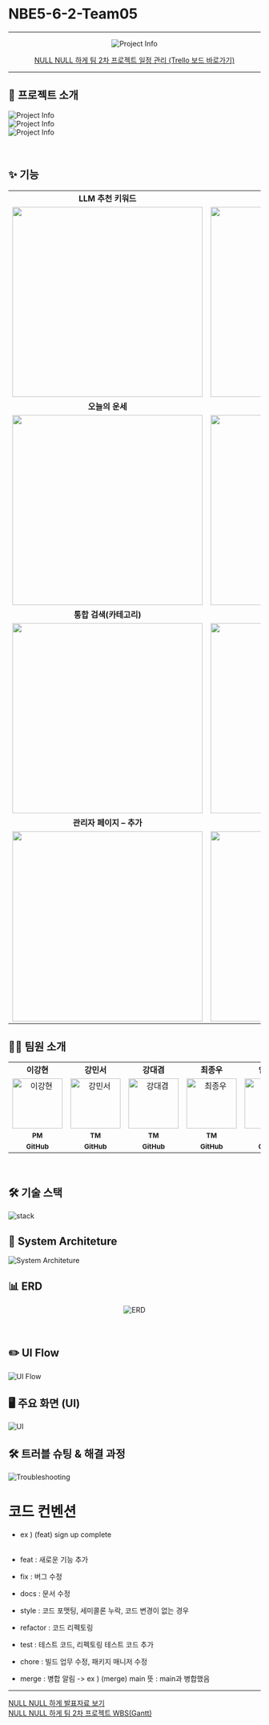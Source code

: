# NBE5-6-2-Team05

<hr/>

<div align="center">
  <img src="readmeresource/project_info.png" alt="Project Info" style="max-width: 100%; height: auto;">

[NULL NULL 하게 팀 2차 프로젝트 일정 관리 (Trello 보드 바로가기)](https://trello.com/invite/b/6811b337d5d7ce2d450d478c/ATTIeca7861455dcaf3f28360d213a4a04c45ADC8408/nbe5-6-2-null-null-하게)<br>
</div>

---

## 📌 프로젝트 소개

<img src="readmeresource/moodlink_des1.png" alt="Project Info" style="max-width: 100%; height: auto;"> <br>
<img src="readmeresource/moodlink_des2.png" alt="Project Info" style="max-width: 100%; height: auto;"> <br>
<img src="readmeresource/moodlink_des3.png" alt="Project Info" style="max-width: 100%; height: auto;">


<br/>

##  ✨ 기능
<table>
  <tr>
    <td align="center"><b>LLM 추천 키워드</b></td>
    <td align="center"><b>추천 결과</b></td>
  </tr>
  <tr>
    <td align="center">
      <img src="readmeresource/llm_recommend.gif" width="380"/>
    </td>
    <td align="center">
      <img src="readmeresource/recommend_result.gif" width="380"/>
    </td>
  </tr>

  <tr>
    <td align="center"><b>오늘의 운세</b></td>
    <td align="center"><b>통합 검색(전체)</b></td>
  </tr>
  <tr>
    <td align="center">
      <img src="readmeresource/fortune.gif" width="380"/>
    </td>
    <td align="center">
      <img src="readmeresource/main_all_search.gif" width="380"/>
    </td>
  </tr>

  <tr>
    <td align="center"><b>통합 검색(카테고리)</b></td>
    <td align="center"><b>마이페이지</b></td>
  </tr>
  <tr>
    <td align="center">
      <img src="readmeresource/main_search.gif" width="380"/>
    </td>
    <td align="center">
      <img src="readmeresource/mypage.gif" width="380"/>
    </td>
  </tr>

  <tr>
    <td align="center"><b>관리자 페이지 – 추가</b></td>
    <td align="center"><b>관리자 페이지 – 조회·수정</b></td>
  </tr>
  <tr>
    <td align="center">
      <img src="readmeresource/admin_add.gif" width="380"/>
    </td>
    <td align="center">
      <img src="readmeresource/admin_modify.gif" width="380"/>
    </td>
  </tr>
</table>

## 🧑‍💻 팀원 소개

  <table >
    <tbody>
      <tr>
        <td align="center"><b>이강현</b></td>
        <td align="center"><b>강민서</b></td>
        <td align="center"><b>강대겸</b></td>
        <td align="center"><b>최종우</b></td>
        <td align="center"><b>안준희</b></td>
      </tr>
      <tr>
        <td align="center"><a href="https://github.com/Leeka99"><img src="https://github.com/Leeka99.png" width="100px;" alt="이강현"/></a></td>
        <td align="center"><a href="https://github.com/childstone"><img src="https://github.com/childstone.png" width="100px;" alt="강민서"/></a></td>
        <td align="center"><a href="https://github.com/KangDaegyeom"><img src="https://github.com/KangDaegyeom.png" width="100px;" alt="강대겸"/></a></td>
        <td align="center"><a href="https://github.com/lnvisibledragon"><img src="https://github.com/lnvisibledragon.png" width="100px;" alt="최종우"/></a></td>
        <td align="center"><a href="https://github.com/june3780"><img src="https://github.com/june3780.png" width="100px;" alt="안준희"/></a></td>
      </tr>
<tr>
        <td align="center"><sub><b>PM</b></sub></td>
        <td align="center"><sub><b>TM</b></sub></td>
        <td align="center"><sub><b>TM</b></sub></td>
        <td align="center"><sub><b>TM</b></sub></td>
        <td align="center"><sub><b>TM</b></sub></td>
      </tr>
      <tr>
        <td align="center"><a href="https://github.com/Leeka99"><sub><b>GitHub</b></sub></a></td>
        <td align="center"><a href="https://github.com/childstone"><sub><b>GitHub</b></sub></a></td>
        <td align="center"><a href="https://github.com/KangDaegyeom"><sub><b>GitHub</b></sub></a></td>
        <td align="center"><a href="https://github.com/lnvisibledragon"><sub><b>GitHub</b></sub></a></td>
        <td align="center"><a href="https://github.com/june3780"><sub><b>GitHub</b></sub></a></td>
      </tr>
    </tbody>
  </table>


<br/>

## 🛠️ 기술 스택
<img src="readmeresource/stack.png" alt="stack" style="max-width: 100%; height: auto;">

<br/>

## 📍 System Architeture
<img src="readmeresource/system_architeture.jpg" alt="System Architeture" style="max-width: 100%; height: auto;">

<br/>

## 📊 ERD
<div align="center">
<img src="readmeresource/moodlinkerd.png" alt="ERD" style="max-width: 100%; height: auto;">

</div>

<br/>

<br/>

## ✏️ UI Flow
<img src="readmeresource/uiflow.png" alt="UI Flow" style="max-width: 100%; height: auto;">

<br/>

## 🖥️ 주요 화면 (UI)
<img src="readmeresource/ui.png" alt="UI" style="max-width: 100%; height: auto;">

<br/>

## 🛠️ 트러블 슈팅 & 해결 과정
<img src="readmeresource/Troubleshooting.png" alt="Troubleshooting" style="max-width: 100%; height: auto;">

# 코드 컨벤션
- ex ) (feat) sign up complete<br><br>

- feat : 새로운 기능 추가<br>
- fix : 버그 수정<br>
- docs : 문서 수정<br>
- style : 코드 포맷팅, 세미콜론 누락, 코드 변경이 없는 경우<br>
- refactor : 코드 리펙토링<br>
- test : 테스트 코드, 리펙토링 테스트 코드 추가<br>
- chore : 빌드 업무 수정, 패키지 매니저 수정<br>
- merge : 병합 알림 -> ex ) (merge) main   뜻 : main과 병합했음

---

[NULL NULL 하게 발표자료 보기](readmeresource/ppt.pdf)<br>
[NULL NULL 하게 팀 2차 프로젝트 WBS(Gantt)](readmeresource/wbs_timeline.pdf)<br>

